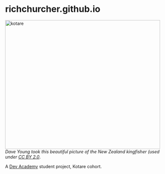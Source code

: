 # richchurcher.github.io
<a href="https://www.flickr.com/photos/dcysurfer/3673104617" title="kotare by Dave Young, on Flickr"><img src="https://farm4.staticflickr.com/3336/3673104617_1e92c950d5.jpg" width="500" height="417" alt="kotare"></a>
<br>
*Dave Young took this beautiful picture of the New Zealand kingfisher (used under [CC BY 2.0](https://creativecommons.org/licenses/by/2.0/])*.

A [Dev Academy](http://devacademy.co.nz) student project, Kotare cohort.
